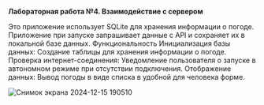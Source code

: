 **Лабораторная работа №4. Взаимодействие с сервером**

Это приложение использует SQLite для хранения информации о погоде. Приложение при запуске запрашивает данные с API и сохраняет их в локальной базе данных.
Функциональность
    Инициализация базы данных: Создание таблицы для хранения информации о погоде.
    Проверка интернет-соединения: Уведомление пользователя о запуске в автономном режиме при отсутствии подключения.
    Отображение данных: Вывод погоды в виде списка в удобной для человека форме.

![Снимок экрана 2024-12-15 190510](https://github.com/user-attachments/assets/d6b1be2c-12e8-4701-8ba9-ef8a32ce8afb)
